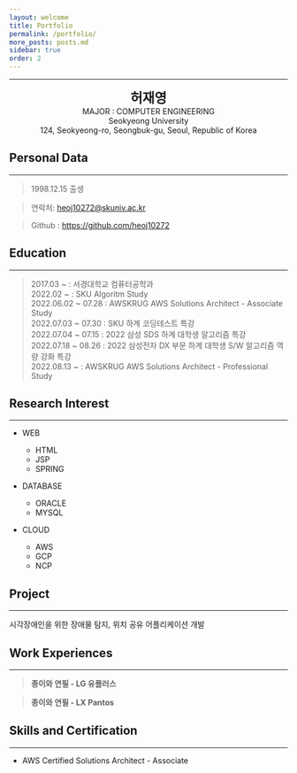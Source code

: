 ```yaml
---
layout: welcome
title: Portfolio
permalink: /portfolio/
more_posts: posts.md
sidebar: true
order: 2
---
```


* * *
<center>
<span style=
"font-size:170%;
font-weight:bold">
허재영
</span>
</center>

<center>MAJOR : COMPUTER ENGINEERING</center>

<center>Seokyeong University</center>

<center>124, Seokyeong-ro, Seongbuk-gu, Seoul, Republic of Korea</center>

## Personal Data
---
> 1998.12.15 출생

> 연락처: heoj10272@skuniv.ac.kr

> Github : <a href="https://github.com/heoj10272">https://github.com/heoj10272</a>


## Education
---
> 2017.03 ~ : 서경대학교 컴퓨터공학과<br>
> 2022.02 ~ : SKU Algoritm Study<br>
> 2022.06.02 ~ 07.28 : AWSKRUG AWS Solutions Architect - Associate Study<br>
> 2022.07.03 ~ 07.30 : SKU 하계 코딩테스트 특강<br>
> 2022.07.04 ~ 07.15 : 2022 삼성 SDS 하계 대학생 알고리즘 특강<br>
> 2022.07.18 ~ 08.26 : 2022 삼성전자 DX 부문 하계 대학생 S/W 알고리즘 역량 강화 특강<br>
> 2022.08.13 ~ : AWSKRUG AWS Solutions Architect - Professional Study<br>

## Research Interest
---

* WEB
    + HTML
    + JSP
    + SPRING

* DATABASE
    + ORACLE
    + MYSQL

* CLOUD
    + AWS
    + GCP
    + NCP

## Project
---
시각장애인을 위한 장애물 탐지, 위치 공유 어플리케이션 개발

## Work Experiences
---
> **종이와 연필 - LG 유플러스**

> **종이와 연필 - LX Pantos**

## Skills and Certification
---
- AWS Certified Solutions Architect - Associate<br>
<div data-iframe-width="300" data-iframe-height="240" data-share-badge-id="1e6da221-09db-4388-8d5b-8411f4a8c515" data-share-badge-host="https://www.credly.com"></div><script type="text/javascript" async src="//cdn.credly.com/assets/utilities/embed.js"></script>



